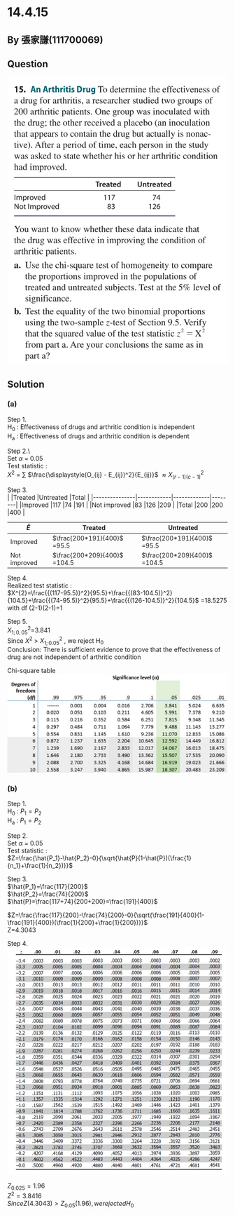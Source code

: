 # 14.4.15

## By 張家謙(111700069)

## Question
![image](https://github.com/HWTeng-Course/202402-Statistics/blob/main/Images/14.4.15)

## Solution
### (a)

Step 1.\
H<sub>0</sub> : Effectiveness of drugs and arthritic condition is independent\
H<sub>a</sub> : Effectiveness of drugs and arthritic condition is dependent

Step 2.\  
Set $\alpha$ = 0.05\
Test statistic : \
$X^2$ = $\sum$ $\frac{\displaystyle(O_{ij} - E_{ij})^2}{E_{ij}}$ $\approx X^2_{(r-1)(c-1)}$

Step 3.\
|               |Treated     |Untreated    |Total   |
|---------------|------------|-------------|--------|
|Improved       |117         |74           |191     |
|Not improved   |83          |126          |209     |
|Total          |200         |200          |400     |

|$\hat{E}$                   |Treated                                   |Untreated                                 | 
|----------------------------|------------------------------------------|------------------------------------------|
|Improved                    |$\frac{200*191}{400}$ =95.5               |$\frac{200*191}{400}$ =95.5               |
|Not improved                |$\frac{200*209}{400}$ =104.5              |$\frac{200*209}{400}$ =104.5              |

Step 4.\
Realized test statistic : \
$X^{2}=\frac{{(117-95.5)}^2}{95.5}+\frac{{(83-104.5)}^2}{104.5}+\frac{{(74-95.5)}^2}{95.5}+\frac{{(126-104.5)}^2}{104.5}$
      =18.5275\
with df (2-1)(2-1)=1

Step 5.\
 $X^2_{1;0,05}$=3.841\
 Since $X^2$ > $X^2_{1;0.05}$ , we reject H<sub>0</sub>\
 Conclusion: There is sufficient evidence to prove that the effectiveness of drug are not independent of arthritic condition
 
 Chi-square table\
 ![image](https://github.com/HWTeng-Course/202402-Statistics/blob/main/Images/CST.jpg)

### (b)

Step 1.\
H<sub>0</sub> : $P_1=P_2$ \
H<sub>a</sub> : $P_1=P_2$

Step 2.\
Set $\alpha$ = 0.05\
Test statistic : \
$Z=\frac{\hat{P_1}-\hat{P_2}-0}{\sqrt{\hat{P}(1-\hat{P})(\frac{1}{n_1}+\frac{1}{n_2})}}$

Step 3.\
$\hat{P_1}=\frac{117}{200}$ \
$\hat{P_2}=\frac{74}{200}$ \
$\hat{P}=\frac{117+74}{200+200}=\frac{191}{400}$ 

$Z=\frac{\frac{117}{200}-\frac{74}{200}-0}{\sqrt{\frac{191}{400}(1-\frac{191}{400})(\frac{1}{200}+\frac{1}{200})}}$ \
Z=4.3043

Step 4.\
![image](https://github.com/HWTeng-Course/202402-Statistics/blob/main/Images/z%20table.png)

$Z_0.025=1.96$ \
$Z^2=3.8416$ \
$Since Z(4.3043)>Z_0.05 (1.96) , we rejected H_0$











